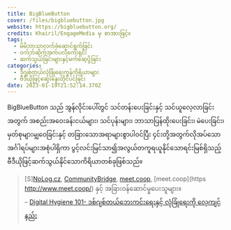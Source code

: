 ```yaml
---
title: BigBlueButton
cover: /files/bigbluebutton.jpg
website: https://bigbluebutton.org/
credits: Khairil/EngageMedia မှ စာအားဖြင့်။
tags:
  - မိမိဘာသာလက်ခံဆောင်ရွက်ခြင်း
  - ဝက်ဘ်ဆိုက်အက်ပလီကေးရှင်း
  - ဆက်သွယ်ခြင်းများနှင့်မက်ဆေ့ပို့ခြင်း
categories:
  - ဒီဂျစ်တယ်လုံခြုံရေးကွန်ကိရိယာများ
  - ဗီဒီယိုဖြင့်ဆွေးနွေးတိုင်ပင်ခြင်း
date: 2023-01-19T21:52:14.370Z
---
```

BigBlueButton သည် အွန်လိုင်းပေါ်တွင် သင်တန်းပေးခြင်းနှင့် သင်ယူလေ့လာခြင်းအတွက် အစည်းအဝေးခန်းငယ်များ၊ သင်ပုန်းများ၊ ဘာသာပြန်ထိုးပေးခြင်း၊ မဲပေးခြင်း၊ မှတ်စုများမျှဝေခြင်းနှင့် တခြားသောအရာများစွာပါဝင်ပြီး ၄င်းတို့အတွက်လိုအပ်သောအင်္ဂါရပ်များအစုံပါရှိကာ ပွင့်လင်းမြင်သာ၍အလွယ်တကူရယူနိုင်သောရင်းမြစ်ရှိသည့် ဗီဒီယိုဖြင့်ဆက်သွယ်နိုင်သောကိရိယာတစ်ခုဖြစ်သည်။

> \[S][NoLog.cz](https://call.nolog.cz/), [CommunityBridge](https://communitybridge.com/), [meet.coop](https://communitybridge.com/), [meet.coop](https http://www.meet.coop/) နှင့် အခြားဝန်ဆောင်မှုပေးသူများ။\
> – [Digital Hygiene 101- ဒစ်ဂျစ်တယ်ဘေးကင်းရေးနှင့် လုံခြုံရေးကို လေ့ကျင့်နည်း
](https://engagemedia.org/2022/digital-hygiene-safety-security/)